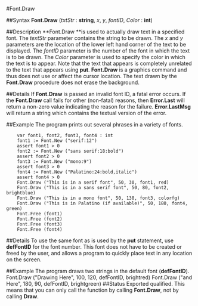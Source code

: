 
#Font.Draw

##Syntax
**Font.Draw** (*txtStr* : **string**, *x*, *y*, *fontID*, *Color* : **int**)

##Description
**Font.Draw **is used to actually draw text in a specified font. The *textStr* parameter contains the string to be drawn. The *x* and *y* parameters are the location of the lower left hand corner of the text to be displayed. The *fontID* parameter is the number of the font in which the text is to be drawn. The *Color* parameter is used to specify the color in which the text is to appear.
Note that the text that appears is completely unrelated to the text that appears using **put**. **Font.Draw** is a graphics command and thus does not use or affect the cursor location.
The text drawn by the **Font.Draw** procedure does not erase the background.

##Details
If **Font.Draw** is passed an invalid font ID, a fatal error occurs. If the **Font.Draw** call fails for other (non-fatal) reasons, then **Error.Last** will return a non-zero value indicating the reason for the failure. **Error.LastMsg** will return a string which contains the textual version of the error.

##Example
The program prints out several phrases in a variety of fonts.

        var font1, font2, font3, font4 : int
        font1 := Font.New ("serif:12")
        assert font1 > 0
        font2 := Font.New ("sans serif:18:bold")
        assert font2 > 0
        font3 := Font.New ("mono:9")
        assert font3 > 0
        font4 := Font.New ("Palatino:24:bold,italic")
        assert font4 > 0
        Font.Draw ("This is in a serif font", 50, 30, font1, red)
        Font.Draw ("This is in a sans serif font", 50, 80, font2, brightblue)
        Font.Draw ("This is in a mono font", 50, 130, font3, colorfg)
        Font.Draw ("This is in Palatino (if available)", 50, 180, font4, green)
        Font.Free (font1)
        Font.Free (font2)
        Font.Free (font3)
        Font.Free (font4)
##Details
To use the same font as is used by the **put** statement, use **defFontID** for the font number.  This font does not have to be created or freed by the user, and allows a program to quickly place text in any location on the screen.

##Example
The program draws two strings in the default font (**defFontID**).
        Font.Draw ("Drawing Here", 100, 120, defFontID, brightred)
        Font.Draw ("and Here", 180, 90, defFontID, brightgreen)
##Status
Exported qualified.
This means that you can only call the function by calling **Font.Draw**, not by calling **Draw**.
